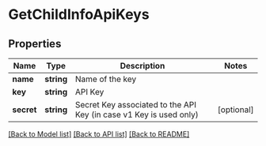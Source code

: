 # GetChildInfoApiKeys

## Properties
Name | Type | Description | Notes
------------ | ------------- | ------------- | -------------
**name** | **string** | Name of the key | 
**key** | **string** | API Key | 
**secret** | **string** | Secret Key associated to the API Key (in case v1 Key is used only) | [optional] 

[[Back to Model list]](../../README.md#documentation-for-models) [[Back to API list]](../../README.md#documentation-for-api-endpoints) [[Back to README]](../../README.md)


